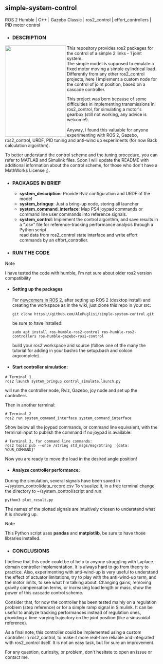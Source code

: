 ## simple-system-control 

ROS 2 Humble | C++ | Gazebo Classic | ros2_control | effort_controllers | PID motor control

- ### DESCRIPTION
<img align="left" width="200" height="300" src="https://github.com/user-attachments/assets/27218d15-24fa-4380-8c5a-bda76b530df9"/>
This repository provides ros2 packages for the control of a simple 2 links - 1 joint system. <br/>
The simple model is supposed to emulate a fixed motor moving a simple cylindrical load. <br/>
Differently from any other ros2_control projects, here I implement a custom node for the control of joint position, based on a cascade controller. 

This project was born because of some difficulties in implementing transmissions in ros2_control, for simulating a motor's gearbox (still not working, any advice is welcome!). <br/><br/>
Anyway, I found this valuable for anyone experimenting with ROS 2, Gazebo, ros2_control, URDF, PID tuning and anti-wind up experiments (for now Back calculation algorithm).

To better understand the control scheme and the tuning procedure, you can refer to MATLAB and Simulink files. 
Soon I will update the README with additional information about the control scheme, for those who don't have a MathWorks License ;). 
<br/>
 
- ### PACKAGES IN BRIEF
  - **system_description**: Provide Rviz configuration and URDF of the model
  - **system_bringup**: Just a bring-up node, storing all launcher
  - **system_command_interface**: Map PS4 joypad commands or command line user commands into reference signals.
  - **system_control**: Implement the control algorithm, and save results in a ".csv" file for reference-tracking performance analysis through a Python script.
                   <br/> read data from ros2_control state interface and write effort commands by an effort_controller.

- ### RUN THE CODE
> [!NOTE]  
> I have tested the code with humble, I'm not sure about older ros2 version compatibility

  - #### Setting up the packages

    For [newcomers in ROS 2](https://docs.ros.org/en/humble/Installation.html), after setting up ROS 2 (desktop install) and creating the workspace as in the wiki, just clone this repo in your src: 
    
    ```
    git clone https://github.com/AlePuglisi/simple-system-control.git
    ```
    
    be sure to have installed:
    
    ```
    sudo apt install ros-humble-ros2-control ros-humble-ros2-controllers ros-humble-gazebo-ros2-control
    ```

    build your ros2 workspace and source (follow one of the many the tutorial for adding in your bashrc the setup.bash and colcon argcomplete)...
  
  - #### Start controller simulation: 
  
  ```
  # Terminal 1
  ros2 launch system_bringup control_simulate.launch.py
  ```
  will run the controller node, Rviz, Gazebo, joy node and set up the controllers. 
  
  Then in another terminal: 
  ```
  # Terminal 2
  ros2 run system_command_interface system_command_interface
  ```
  Show below all the joypad commands, or command line equivalent, with the terminal input to publish the command if no joypad is available:
  
  ```
  # Terminal 3, for command line commands:
  ros2 topic pub --once /string std_msgs/msg/String '{data: YOUR_COMMAND}'
  ```
  
  Now you are ready to move the load in the desired angle position!

  - #### Analyze controller performance: 
  
  During the simulation, several signals have been saved in ~/system_control/data_record.csv
  To visualize it, in a free terminal change the directory to ~/system_control/script and run:
  
  ```
  python3 plot_result.py
  ```
  The names of the plotted signals are intuitively chosen to understand what it is showing up. 
  > [!NOTE]  
  > This Python script uses **pandas** and **matplotlib**, be sure to have those libraries installed. 


- ### CONCLUSIONS

I believe that this code could be of help to anyone struggling with Laplace domain controller implementation. It is always hard to go from theory to practice. 
Also, experimenting with anti-wind-up is very useful to understand the effect of actuator limitations, try to play with the anti-wind-up term, and the motor limits, to see what I'm talking about. 
Changing gains, removing gravity compensation terms, or increasing load length or mass, show the power of this cascade control scheme. 

Consider that, for now the controller has been tested mainly on a regulation problem (step reference) or for a simple ramp signal in Simulink. 
It can be useful to analyze tracking performances instead of regulation ones, providing a time-varying trajectory on the joint position (like a sinusoidal reference). 

As a final note, this controller could be implemented using a custom controller in ros2_control, to make it more real-time reliable and integrated with ros2_control itself. 
It is not an easy task, but for sure an improvement. 

For any question, curiosity, or problem, don't hesitate to open an  issue or contact me. 












